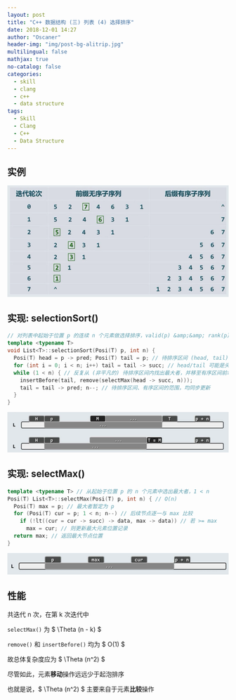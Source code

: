 ```yaml
---
layout: post
title: "C++ 数据结构 (三) 列表 (4) 选择排序"
date: 2018-12-01 14:27
author: "Oscaner"
header-img: "img/post-bg-alitrip.jpg"
multilingual: false
mathjax: true
no-catalog: false
categories:
  - skill
  - clang
  - c++
  - data structure
tags:
  - Skill
  - Clang
  - C++
  - Data Structure
---
```


## 实例

![1.png](/img/in-post/skill/data-structure/post-list-selection-sort/1.png)

## 实现: selectionSort()

```cpp
// 对列表中起始于位置 p 的连续 n 个元素做选择排序，valid(p) &amp;&amp; rank(p) + n <= size
template <typename T>
void List<T>::selectionSort(Posi(T) p, int n) {
  Posi(T) head = p -> pred; Posi(T) tail = p; // 待排序区间 (head, tail)
  for (int i = 0; i < n; i++) tail = tail -> succ; // head/tail 可能是头/尾哨兵
  while (1 < n) { // 反复从 (非平凡的) 待排序区间内找出最大者，并移至有序区间前端
    insertBefore(tail, remove(selectMax(head -> succ, n)));
    tail = tail -> pred; n--; // 待排序区间、有序区间的范围，均同步更新
  }
}
```

![2.png](/img/in-post/skill/data-structure/post-list-selection-sort/2.png)

## 实现: selectMax()

```cpp
template <typename T> // 从起始于位置 p 的 n 个元素中选出最大者，1 < n
Posi(T) List<T>::selectMax(Posi(T) p, int n) { // O(n)
  Posi(T) max = p; // 最大者暂定为 p
  for (Posi(T) cur = p; 1 < n; n--) // 后续节点逐一与 max 比较
    if (!lt((cur = cur -> succ) -> data, max -> data)) // 若 >= max
      max = cur; // 则更新最大元素位置记录
  return max; // 返回最大节点位置
}
```

![3.png](/img/in-post/skill/data-structure/post-list-selection-sort/3.png)

## 性能

共迭代 n 次，在第 k 次迭代中

`selectMax()` 为 $ \Theta (n - k) $

`remove()` 和 `insertBefore()` 均为 $ O(1) $

故总体复杂度应为 $ \Theta (n^2) $

尽管如此，元素**移动**操作远远少于起泡排序

也就是说，$ \Theta (n^2) $ 主要来自于元素**比较**操作
